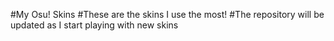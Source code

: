 #My Osu! Skins
#These are the skins I use the most!
#The repository will be updated as I start playing with new skins 
